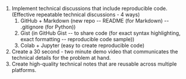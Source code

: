 1. Implement technical discussions that include reproducible code.
   (Effective repeatable technical discussions - 4 ways)
    1. GitHub + Markdown
       (new repo -- README (for Markdown) -- .gitignore (for Python))
    2. Gist
       (in GitHub Gist -- to share code (for exact syntax highlighting, exact formatting -- reproducible code sample))
    3. Colab + Jupyter
       (easy to create reproducible code)
2. Create a 30 second - two minute demo video that communicates the technical details for the problem at hand.
3. Create high-quality technical notes that are reusable across multiple platforms.